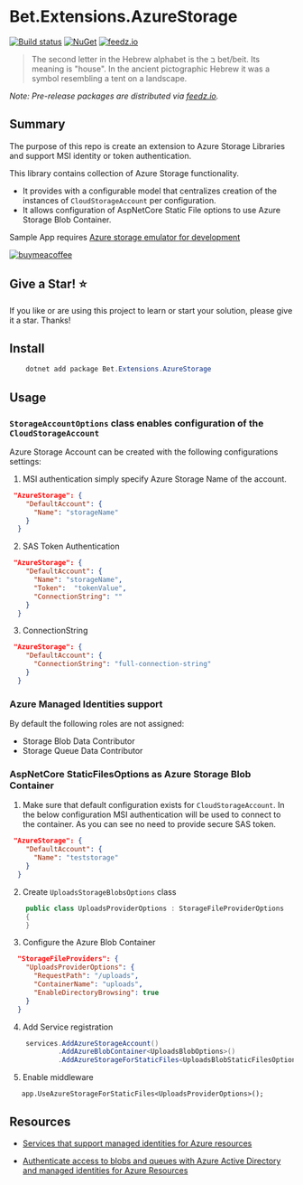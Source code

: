 ﻿# Bet.Extensions.AzureStorage

[![Build status](https://ci.appveyor.com/api/projects/status/fo9rakj7s7uhs3ij?svg=true)](https://ci.appveyor.com/project/kdcllc/bet-aspnetcore)
[![NuGet](https://img.shields.io/nuget/v/Bet.Extensions.AzureStorage.svg)](https://www.nuget.org/packages?q=Bet.Extensions.AzureStorage)
[![feedz.io](https://img.shields.io/badge/endpoint.svg?url=https://f.feedz.io/kdcllc/bet-aspnetcore/shield/Bet.Extensions.AzureStorage/latest)](https://f.feedz.io/kdcllc/bet-aspnetcore/packages/Bet.Extensions.AzureStorage/latest/download)

> The second letter in the Hebrew alphabet is the ב bet/beit. Its meaning is "house". In the ancient pictographic Hebrew it was a symbol resembling a tent on a landscape.

_Note: Pre-release packages are distributed via [feedz.io](https://f.feedz.io/kdcllc/bet-extensions/nuget/index.json)._

## Summary

The purpose of this repo is create an extension to Azure Storage Libraries and support MSI identity or token authentication.

This library contains collection of Azure Storage functionality.

- It provides with a configurable model that centralizes creation of the instances of `CloudStorageAccount` per configuration.
- It allows configuration of AspNetCore Static File options to use Azure Storage Blob Container.

Sample App requires [Azure storage emulator for development](https://docs.microsoft.com/en-us/azure/storage/common/storage-use-emulator)

[![buymeacoffee](https://www.buymeacoffee.com/assets/img/custom_images/orange_img.png)](https://www.buymeacoffee.com/vyve0og)

## Give a Star! :star:

If you like or are using this project to learn or start your solution, please give it a star. Thanks!

## Install

```csharp
    dotnet add package Bet.Extensions.AzureStorage
```

## Usage

### `StorageAccountOptions` class enables configuration of the `CloudStorageAccount`

Azure Storage Account can be created with the following configurations settings:

1. MSI authentication simply specify Azure Storage Name of the account.

```json
 "AzureStorage": {
    "DefaultAccount": {
      "Name": "storageName"
    }
  }
```

2. SAS Token Authentication

```json
 "AzureStorage": {
    "DefaultAccount": {
      "Name": "storageName",
      "Token":  "tokenValue",
      "ConnectionString": ""
    }
  }
```

3. ConnectionString

```json
 "AzureStorage": {
    "DefaultAccount": {
      "ConnectionString": "full-connection-string"
    }
  }
```

### Azure Managed Identities support

By default the following roles are not assigned:

- Storage Blob Data Contributor
- Storage Queue Data Contributor

### AspNetCore StaticFilesOptions as Azure Storage Blob Container

1. Make sure that default configuration exists for `CloudStorageAccount`.
   In the below configuration MSI authentication will be used to connect to the container.
   As you can see no need to provide secure SAS token.

```json
 "AzureStorage": {
    "DefaultAccount": {
      "Name": "teststorage"
    }
  }
```

2. Create `UploadsStorageBlobsOptions` class

```csharp
    public class UploadsProviderOptions : StorageFileProviderOptions
    {
    }

```

3. Configure the Azure Blob Container

```json
  "StorageFileProviders": {
    "UploadsProviderOptions": {
      "RequestPath": "/uploads",
      "ContainerName": "uploads",
      "EnableDirectoryBrowsing": true
    }
  }
```

4. Add Service registration

```csharp
    services.AddAzureStorageAccount()
            .AddAzureBlobContainer<UploadsBlobOptions>()
            .AddAzureStorageForStaticFiles<UploadsBlobStaticFilesOptions>();
```

5. Enable middleware

```charp
   app.UseAzureStorageForStaticFiles<UploadsProviderOptions>();
```

## Resources

- [Services that support managed identities for Azure resources](https://docs.microsoft.com/en-us/azure/active-directory/managed-identities-azure-resources/services-support-managed-identities#azure-storage-blobs-and-queues)

- [Authenticate access to blobs and queues with Azure Active Directory and managed identities for Azure Resources](https://docs.microsoft.com/en-us/azure/storage/common/storage-auth-aad-msi)
